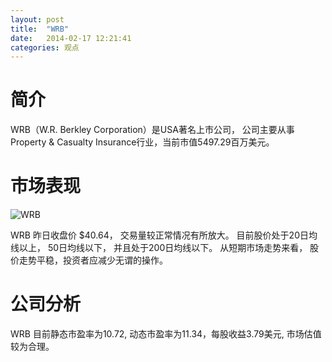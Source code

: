 ```yaml
---
layout: post
title:  "WRB"
date:   2014-02-17 12:21:41
categories: 观点
---
```


# 简介
WRB（W.R. Berkley Corporation）是USA著名上市公司，
公司主要从事Property & Casualty Insurance行业，当前市值5497.29百万美元。

# 市场表现

![WRB](http://finviz.com/chart.ashx?t=WRB&ty=c&ta=1&p=d&s=l)

WRB 昨日收盘价 $40.64，
交易量较正常情况有所放大。
目前股价处于20日均线以上，
50日均线以下，
并且处于200日均线以下。
从短期市场走势来看，
股价走势平稳，投资者应减少无谓的操作。

# 公司分析
WRB 目前静态市盈率为10.72, 动态市盈率为11.34，每股收益3.79美元,
市场估值较为合理。
